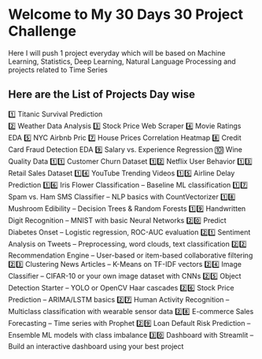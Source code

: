 # Welcome to My 30 Days 30 Project Challenge
Here I will push 1 project everyday which will be based on Machine Learning, Statistics, Deep Learning, Natural Language Processing and projects related to Time Series

## Here are the List of Projects Day wise

1️⃣ Titanic Survival Prediction<br>
2️⃣ Weather Data Analysis
3️⃣ Stock Price Web Scraper
4️⃣ Movie Ratings EDA
5️⃣ NYC Airbnb Pric
7️⃣ House Prices Correlation Heatmap 
8️⃣ Credit Card Fraud Detection EDA
9️⃣ Salary vs. Experience Regression
🔟 Wine Quality Data
1️⃣1️⃣ Customer Churn Dataset
1️⃣2️⃣ Netflix User Behavior 
1️⃣3️⃣ Retail Sales Dataset
1️⃣4️⃣ YouTube Trending Videos 
1️⃣5️⃣ Airline Delay Prediction
1️⃣6️⃣ Iris Flower Classification – Baseline ML classification
1️⃣7️⃣ Spam vs. Ham SMS Classifier – NLP basics with CountVectorizer
1️⃣8️⃣ Mushroom Edibility – Decision Trees & Random Forests
1️⃣9️⃣ Handwritten Digit Recognition – MNIST with basic Neural Networks
2️⃣0️⃣ Predict Diabetes Onset – Logistic regression, ROC-AUC evaluation
2️⃣1️⃣ Sentiment Analysis on Tweets – Preprocessing, word clouds, text classification
2️⃣2️⃣ Recommendation Engine – User-based or item-based collaborative filtering
2️⃣3️⃣ Clustering News Articles – K-Means on TF-IDF vectors
2️⃣4️⃣ Image Classifier – CIFAR-10 or your own image dataset with CNNs
2️⃣5️⃣ Object Detection Starter – YOLO or OpenCV Haar cascades
2️⃣6️⃣ Stock Price Prediction – ARIMA/LSTM basics
2️⃣7️⃣ Human Activity Recognition – Multiclass classification with wearable sensor data
2️⃣8️⃣ E-commerce Sales Forecasting – Time series with Prophet
2️⃣9️⃣ Loan Default Risk Prediction – Ensemble ML models with class imbalance
3️⃣0️⃣ Dashboard with Streamlit – Build an interactive dashboard using your best project

